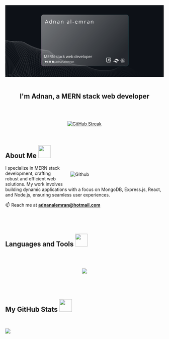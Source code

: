  

<img src="image/cover.svg">
<br/>

<br>

<h2 align="center">I'm Adnan, a MERN stack web developer</h2> 
<br>
</br>
<p align="center">
<a href="#"><img src="https://github-readme-streak-stats.herokuapp.com?user=adnanalemran&theme=tokyonight&border_radius=12.8&date_format=n%2Fj%5B%2FY%5D" alt="GitHub Streak" /></a>
</p>
</br>

<h2> About Me  <img  src = "https://media2.giphy.com/media/ZGHpWzdOEkMKtwLqdc/giphy.gif?cid=ecf05e47a0n3gi1bfqntqmob8g9aid1oyj2wr3ds3mg700bl&rid=giphy.gif" width="40px" height="40px"></h2>
<img style="margin:20px;" width="55%" align="right" alt="Github" src="https://raw.githubusercontent.com/onimur/.github/master/.resources/git-header.svg" />
<p  width="45%"   >
I specialize in MERN stack development, crafting robust and efficient web solutions. My work involves building dynamic applications with a focus on MongoDB, Express.js, React, and Node.js, ensuring seamless user experiences.
<br>

📫 Reach me at **adnanalemran@hotmail.com**
</p>

<br> 
<br> 
<h2>Languages and Tools <img src = "https://media2.giphy.com/media/QssGEmpkyEOhBCb7e1/giphy.gif?cid=ecf05e47a0n3gi1bfqntqmob8g9aid1oyj2wr3ds3mg700bl&rid=giphy.gif" width="40px" height="40px"></h2>

<br/>  
<br/>  

<p align="center">
  <a href="#">
    <img src="https://skillicons.dev/icons?i=react,express,mongodb,nodejs,tailwind,css,html,git,c" />
  </a>
</p>


<br/>  
<br/>  
<h2> My GitHub Stats <img src='https://user-images.githubusercontent.com/74038190/212257468-1e9a91f1-b626-4baa-b15d-5c385dfa7ed2.gif' width="40px" height="40px"> </h2>

<br>

 
![](http://github-profile-summary-cards.vercel.app/api/cards/profile-details?username=adnanalemran&theme=2077)
 

 
